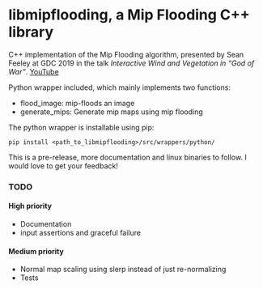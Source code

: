 # libmipflooding, a Mip Flooding C++ library

C++ implementation of the Mip Flooding algorithm, presented by Sean Feeley at GDC 2019 in the talk 
_Interactive Wind and Vegetation in “God of War”_. [YouTube](https://www.youtube.com/watch?v=MKX45_riWQA&t=2954s)

Python wrapper included, which mainly implements two functions:
* flood_image: mip-floods an image
* generate_mips: Generate mip maps using mip flooding 

The python wrapper is installable using pip:

```
pip install <path_to_libmipflooding>/src/wrappers/python/
```

This is a pre-release, more documentation and linux binaries to follow. I would love to get your feedback!

### TODO
#### High priority
* Documentation
* input assertions and graceful failure

#### Medium priority
* Normal map scaling using slerp instead of just re-normalizing
* Tests